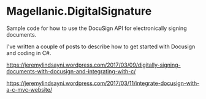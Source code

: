 # Magellanic.DigitalSignature

Sample code for how to use the DocuSign API for electronically signing documents.  

I've written a couple of posts to describe how to get started with Docusign and coding in C#.  

https://jeremylindsayni.wordpress.com/2017/03/09/digitally-signing-documents-with-docusign-and-integrating-with-c/

https://jeremylindsayni.wordpress.com/2017/03/11/integrate-docusign-with-a-c-mvc-website/
